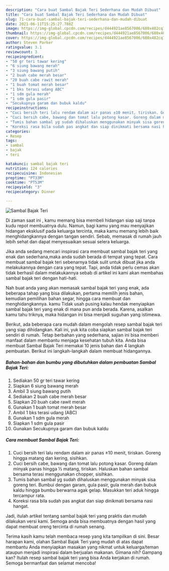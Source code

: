 ```yaml
---
description: "Cara buat Sambal Bajak Teri Sederhana dan Mudah Dibuat"
title: "Cara buat Sambal Bajak Teri Sederhana dan Mudah Dibuat"
slug: 71-cara-buat-sambal-bajak-teri-sederhana-dan-mudah-dibuat
date: 2021-06-11T15:25:27.788Z
image: https://img-global.cpcdn.com/recipes/d444921ae8567006/680x482cq70/sambal-bajak-teri-foto-resep-utama.jpg
thumbnail: https://img-global.cpcdn.com/recipes/d444921ae8567006/680x482cq70/sambal-bajak-teri-foto-resep-utama.jpg
cover: https://img-global.cpcdn.com/recipes/d444921ae8567006/680x482cq70/sambal-bajak-teri-foto-resep-utama.jpg
author: Steven Parker
ratingvalue: 3.1
reviewcount: 3
recipeingredient:
- "50 gr teri tawar kering"
- "6 siung bawang merah"
- "3 siung bawang putih"
- "2 buah cabe merah besar"
- "20 buah cabe rawit merah"
- "1 buah tomat merah besar"
- "1 bks terasi udang ABC"
- "1 sdm gula merah"
- "1 sdm gula pasir"
- "Secukupnya garam dan bubuk kaldu"
recipeinstructions:
- "Cuci bersih teri lalu rendam dalam air panas ±10 menit, tiriskan. Goreng hingga matang dan kering, sisihkan."
- "Cuci bersih cabe, bawang dan tomat lalu potong kasar. Goreng dalam minyak panas hingga ½ matang, tiriskan. Haluskan bahan sambal bersama terasi menggunakan chopper, sisihkan."
- "Tumis bahan sambal yg sudah dihaluskan menggunakan minyak sisa goreng teri. Bumbui dengan garam, gula pasir, gula merah dan bubuk kaldu hingga bumbu berwarna agak gelap. Masukkan teri aduk hingga tercampur rata."
- "Koreksi rasa bila sudah pas angkat dan siap dinikmati bersama nasi hangat."
categories:
- Resep
tags:
- sambal
- bajak
- teri

katakunci: sambal bajak teri 
nutrition: 124 calories
recipecuisine: Indonesian
preptime: "PT33M"
cooktime: "PT53M"
recipeyield: "3"
recipecategory: Dinner

---
```



![Sambal Bajak Teri](https://img-global.cpcdn.com/recipes/d444921ae8567006/680x482cq70/sambal-bajak-teri-foto-resep-utama.jpg)

Di zaman  saat ini , kamu memang bisa membeli hidangan siap saji tanpa kudu repot membuatnya dulu. Namun, bagi kamu yang mau menyajikan hidangan eksklusif pada keluarga tercinta, maka kamu memang lebih baik menghidangkannya dengan tangan sendiri. Sebab, memasak di rumah jauh lebih sehat dan dapat menyesuaikan sesuai selera keluarga.

Jika anda sedang mencari inspirasi cara membuat sambal bajak teri yang enak dan sederhana,maka anda sudah berada di tempat yang tepat. Cara membuat sambal bajak teri  sebenarnya tidak sulit untuk dibuat jika anda melakukannya dengan cara yang tepat. Tapi, anda tidak perlu cemas akan tidak berhasil dalam melakukannya 
sebab di artikel ini kami akan membahas sambal bajak teri dengan hati-hati.  



Nah buat anda yang akan memasak sambal bajak teri yang enak, ada beberapa tahap yang bisa dilakukan, pertama memilih jenis bahan, kemudian pemilihan bahan segar, hingga cara membuat dan menghidangkannya. kamu Tidak usah pusing kalau hendak menyiapkan sambal bajak teri yang enak di mana pun anda berada. Karena, asalkan kamu  tahu triknya, maka hidangan ini bisa menjadi suguhan yang istimewa.

Berikut, ada beberapa cara mudah dalam mengolah resep sambal bajak teri yang siap dihidangkan. Kali ini, yuk kita coba siapkan sambal bajak teri sendiri di rumah. Tetap berbahan yang sederhana, sajian ini bisa memberi manfaat dalam membantu menjaga kesehatan tubuh kita. Anda bisa membuat Sambal Bajak Teri memakai 10 jenis bahan dan 4 langkah pembuatan. Berikut ini langkah-langkah dalam membuat hidangannya.

<!--inarticleads1-->

##### Bahan-bahan dan bumbu yang dibutuhkan dalam pembuatan Sambal Bajak Teri:

1. Sediakan 50 gr teri tawar kering
1. Siapkan 6 siung bawang merah
1. Ambil 3 siung bawang putih
1. Sediakan 2 buah cabe merah besar
1. Siapkan 20 buah cabe rawit merah
1. Gunakan 1 buah tomat merah besar
1. Ambil 1 bks terasi udang (ABC)
1. Gunakan 1 sdm gula merah
1. Siapkan 1 sdm gula pasir
1. Gunakan Secukupnya garam dan bubuk kaldu




<!--inarticleads2-->

##### Cara membuat Sambal Bajak Teri:

1. Cuci bersih teri lalu rendam dalam air panas ±10 menit, tiriskan. Goreng hingga matang dan kering, sisihkan.
1. Cuci bersih cabe, bawang dan tomat lalu potong kasar. Goreng dalam minyak panas hingga ½ matang, tiriskan. Haluskan bahan sambal bersama terasi menggunakan chopper, sisihkan.
1. Tumis bahan sambal yg sudah dihaluskan menggunakan minyak sisa goreng teri. Bumbui dengan garam, gula pasir, gula merah dan bubuk kaldu hingga bumbu berwarna agak gelap. Masukkan teri aduk hingga tercampur rata.
1. Koreksi rasa bila sudah pas angkat dan siap dinikmati bersama nasi hangat.




Jadi, itulah artikel tentang  sambal bajak teri  yang praktis dan mudah dilakukan versi kami. Semoga anda bisa membuatnya dengan hasil yang dapat membuat oreng tercinta di rumah senang. 

Terima kasih kamu telah membaca resep yang kita tampilkan di sini. Besar harapan kami, olahan  Sambal Bajak Teri yang mudah di atas dapat membantu Anda menyiapkan masakan yang nikmat untuk keluarga/teman ataupun menjadi inspirasi dalam berjualan makanan. Gimana nih? Gampang kan? Itulah resep sambal bajak teri yang bisa Anda kerjakan di rumah. Semoga bermanfaat dan selamat mencoba!

